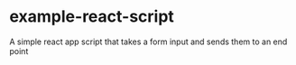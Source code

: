 # example-react-script
A simple react app script that takes a form input and sends them to an end point

